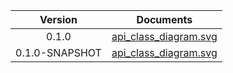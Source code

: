 | Version | Documents |
|:---:|---|
| 0.1.0 |[api_class_diagram.svg](0.1.0/api_class_diagram.svg)<br/>|
| 0.1.0-SNAPSHOT |[api_class_diagram.svg](0.1.0-SNAPSHOT/api_class_diagram.svg)<br/>|
